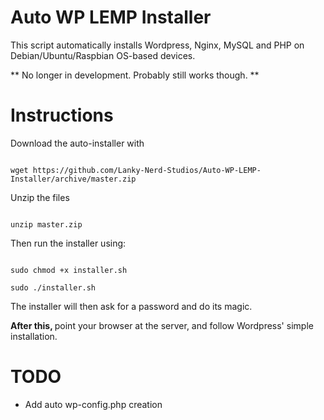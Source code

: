 Auto WP LEMP Installer
======================

This script automatically installs Wordpress, Nginx, MySQL and PHP on Debian/Ubuntu/Raspbian OS-based devices.

** No longer in development. Probably still works though. **


Instructions
============

Download the auto-installer with

<code>
wget https://github.com/Lanky-Nerd-Studios/Auto-WP-LEMP-Installer/archive/master.zip
</code>

Unzip the files

<code>
unzip master.zip
</code>

Then run the installer using:

<code>
sudo chmod +x installer.sh
</code>

<code>
sudo ./installer.sh
</code>

The installer will then ask for a password and do its magic.

<strong>After this, </strong>point your browser at the server, and follow Wordpress' simple installation.

TODO
====

- Add auto wp-config.php creation
